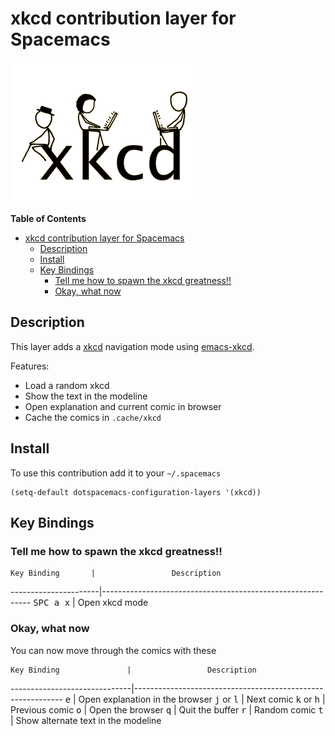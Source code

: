 # xkcd contribution layer for Spacemacs

![logo_xkcd](img/xkcd.png)

<!-- markdown-toc start - Don't edit this section. Run M-x markdown-toc/generate-toc again -->
**Table of Contents**

- [xkcd contribution layer for Spacemacs](#xkcd-contribution-layer-for-spacemacs)
    - [Description](#description)
    - [Install](#install)
    - [Key Bindings](#key-bindings)
        - [Tell me how to spawn the xkcd greatness!!](#tell-me-how-to-spawn-the-xkcd-greatness)
        - [Okay, what now](#okay-what-now)

<!-- markdown-toc end -->

## Description

This layer adds a [xkcd][] navigation mode using [emacs-xkcd][].

Features:
- Load a random xkcd
- Show the text in the modeline
- Open explanation and current comic in browser
- Cache the comics in `.cache/xkcd`

## Install

To use this contribution add it to your `~/.spacemacs`

```elisp
(setq-default dotspacemacs-configuration-layers '(xkcd))
```

## Key Bindings

### Tell me how to spawn the xkcd greatness!!

    Key Binding       |                 Description
----------------------|------------------------------------------------------------
<kbd>SPC a x</kbd>    | Open xkcd mode

### Okay, what now

You can now move through the comics with these

    Key Binding               |                 Description
------------------------------|------------------------------------------------------------
<kbd>e</kbd>                  | Open explanation in the browser
<kbd>j</kbd> or <kbd>l</kbd>  | Next comic
<kbd>k</kbd> or <kbd>h</kbd>  | Previous comic
<kbd>o</kbd>                  | Open the browser
<kbd>q</kbd>                  | Quit the buffer
<kbd>r</kbd>                  | Random comic
<kbd>t</kbd>                  | Show alternate text in the modeline

[xkcd]: http://xkcd.com/
[emacs-xkcd]: https://github.com/vibhavp/emacs-xkcd

